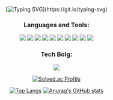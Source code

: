 <!-- hi my name is yerin kim-->
<div align="center">
  
  [![Typing SVG](https://readme-typing-svg.demolab.com?font=Fira+Code&weight=600&size=30&pause=1000&color=CB6FFF&center=true&vCenter=true&multiline=true&width=500&lines=Hi%F0%9F%91%8B%2C+My+name+is+Yerin+Kim.)](https://git.io/typing-svg)
</div>

<div align="center">
  <h3>Languages and Tools:</h3>
  <img src="https://img.shields.io/badge/JAVA-007396?style=for-the-badge&logo=Java&logoColor=white">
  <img src="https://img.shields.io/badge/Kotlin-7F52FF?style=for-the-badge&logo=Kotlin&logoColor=white">
  <img src="https://img.shields.io/badge/Firebase-FFCA28?style=for-the-badge&logo=Firebase&logoColor=white">
  <img src="https://img.shields.io/badge/MySQL-4479A1?style=for-the-badge&logo=MySQL&logoColor=white">
  <img src="https://img.shields.io/badge/Gradle-02303A?style=for-the-badge&logo=Gradle&logoColor=white">
  <img src="https://img.shields.io/badge/GitHub-181717?style=for-the-badge&logo=GitHub&logoColor=white">
  <img src="https://img.shields.io/badge/Notion-000000?style=for-the-badge&logo=Notion&logoColor=white">
  <img src="https://img.shields.io/badge/Android Studio-3DDC84?style=for-the-badge&logo=Android Studio&logoColor=white">
  <img src="https://img.shields.io/badge/IntelliJ IDEA-000000?style=for-the-badge&logo=IntelliJ IDEA&logoColor=white">
  <img src="https://img.shields.io/badge/Eclipse-2C2255?style=for-the-badge&logo=Eclipse&logoColor=white">
  
</div>

<div align="center">
  <h3>Tech Bolg: </h3>
  <a href="https://wise-99.tistory.com/" target="_blank"><img src="https://camo.githubusercontent.com/b441dc881bfd1dada50a9322ada5f4a15a44d09f35430f64f612a891dab6963b/68747470733a2f2f696d672e736869656c64732e696f2f62616467652f546973746f72792d3030303030303f7374796c653d666f722d7468652d6261646765266c6f676f3d546973746f7279266c6f676f436f6c6f723d7768697465" data-canonical-src="https://img.shields.io/badge/Tistory-000000?style=for-the-badge&amp;logo=Tistory&amp;logoColor=white" style="max-width: 100%;">
  </a>
</div>

<div align="center">
  
  [![Solved.ac Profile](http://mazassumnida.wtf/api/v2/generate_badge?boj=yerenkim)](https://solved.ac/yerenkim/)
</div>

<div align="center">
  
   [![Top Langs](https://github-readme-stats.vercel.app/api/top-langs/?username=Wise-99&hide=css,python)](https://github.com/Wise-99/github-readme-stats) [![Anurag's GitHub stats](https://github-readme-stats.vercel.app/api?username=Wise-99)](https://github.com/Wise-99/github-readme-stats)
  
</div>
